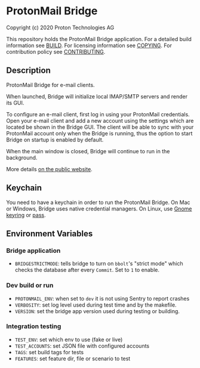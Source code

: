 # ProtonMail Bridge
Copyright (c) 2020 Proton Technologies AG

This repository holds the ProtonMail Bridge application.
For a detailed build information see [BUILD](./BUILD.md).
For licensing information see [COPYING](./COPYING.md).
For contribution policy see [CONTRIBUTING](./CONTRIBUTING.md).

## Description
ProtonMail Bridge for e-mail clients.

When launched, Bridge will initialize local IMAP/SMTP servers and render 
its GUI.

To configure an e-mail client, first log in using your ProtonMail credentials. 
Open your e-mail client and add a new account using the settings which are 
located be shown in the Bridge GUI. The client will be able to sync with 
your ProtonMail account only when the Bridge is running, thus the option 
to start Bridge on startup is enabled by default.

When the main window is closed, Bridge will continue to run in the
background.

More details [on the public website](https://protonmail.com/bridge).


## Keychain
You need to have a keychain in order to run the ProtonMail Bridge. On Mac or
Windows, Bridge uses native credential managers. On Linux, use
[Gnome keyring](https://wiki.gnome.org/Projects/GnomeKeyring/)
or
[pass](https://www.passwordstore.org/).

## Environment Variables

### Bridge application
- `BRIDGESTRICTMODE`: tells bridge to turn on `bbolt`'s "strict mode" which checks the database after every `Commit`. Set to `1` to enable.

### Dev build or run
- `PROTONMAIL_ENV`: when set to `dev` it is not using Sentry to report crashes
- `VERBOSITY`: set log level used during test time and by the makefile.
- `VERSION`: set the bridge app version used during testing or building.

### Integration testing
- `TEST_ENV`: set which env to use (fake or live)
- `TEST_ACCOUNTS`: set JSON file with configured accounts
- `TAGS`: set build tags for tests
- `FEATURES`: set feature dir, file or scenario to test




